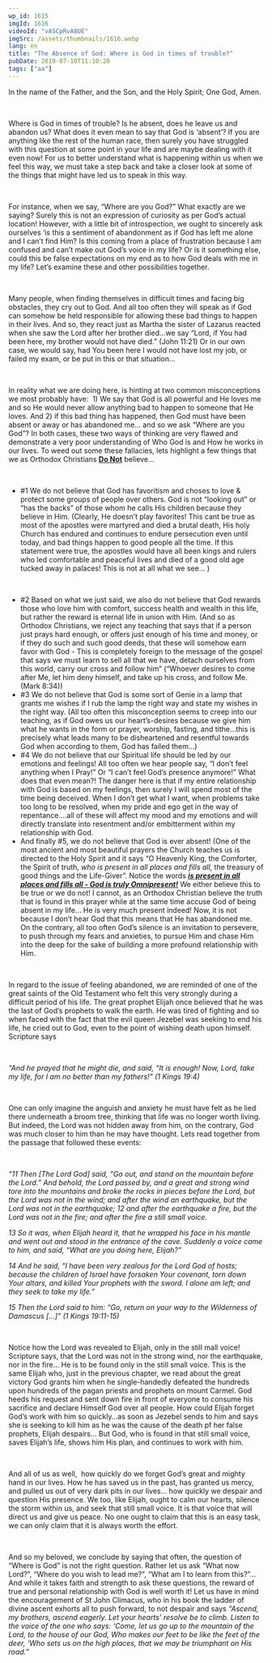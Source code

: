 ```yaml
---
wp_id: 1615
imgId: 1616
videoId: "vASCpRvA8UE"
imgSrc: /assets/thumbnails/1616.webp
lang: en
title: "The Absence of God: Where is God in times of trouble?"
pubDate: 2019-07-10T11:10:20
tags: ["aa"]
---
```


<p>In the name of the Father, and the Son, and the Holy Spirit; One God, Amen.</p>
<p>&nbsp;</p>
<p>Where is God in times of trouble? Is he absent, does he leave us and abandon us? What does it even mean to say that God is ‘absent’? If you are anything like the rest of the human race, then surely you have struggled with this question at some point in your life and are maybe dealing with it even now! For us to better understand what is happening within us when we feel this way, we must take a step back and take a closer look at some of the things that might have led us to speak in this way.</p>
<p>&nbsp;</p>
<p>For instance, when we say, “Where are you God?” What exactly are we saying? Surely this is not an expression of curiosity as per God’s actual location! However, with a little bit of introspection, we ought to sincerely ask ourselves ‘is this a sentiment of abandonment as if God has left me alone and I can’t find Him? Is this coming from a place of frustration because I am confused and can’t make out God’s voice in my life? Or is it something else, could this be false expectations on my end as to how God deals with me in my life? Let’s examine these and other possibilities together.</p>
<p>&nbsp;</p>
<p>Many people, when finding themselves in difficult times and facing big obstacles, they cry out to God. And all too often they will speak as if God can somehow be held responsible for allowing these bad things to happen in their lives. And so, they react just as Martha the sister of Lazarus reacted when she saw the Lord after her brother died…we say “Lord, if You had been here, my brother would not have died.” (John 11:21) Or in our own case, we would say, had You been here I would not have lost my job, or failed my exam, or be put in this or that situation…</p>
<p>&nbsp;</p>
<p>In reality what we are doing here, is hinting at two common misconceptions we most probably have:  1) We say that God is all powerful and He loves me and so He would never allow anything bad to happen to someone that He loves. And 2) if this bad thing has happened, then God must have been absent or away or has abandoned me… and so we ask “Where are you God”? In both cases, these two ways of thinking are very flawed and demonstrate a very poor understanding of Who God is and How he works in our lives. To weed out some these fallacies, lets highlight a few things that we as Orthodox Christians <strong><u>Do Not</u></strong> believe…</p>
<p>&nbsp;</p>
<ul>
<li>#1 We do not believe that God has favoritism and choses to love &amp; protect some groups of people over others. God is not “looking out” or “has the backs” of those whom he calls His children because they believe in Him. (Clearly, He doesn’t play favorites! This cant be true as most of the apostles were martyred and died a brutal death, His holy Church has endured and continues to endure persecution even until today, and bad things happen to good people all the time. If this statement were true, the apostles would have all been kings and rulers who led comfortable and peaceful lives and died of a good old age tucked away in palaces! This is not at all what we see… )</li>
</ul>
<p>&nbsp;</p>
<ul>
<li>#2 Based on what we just said, we also do not believe that God rewards those who love him with comfort, success health and wealth in this life, but rather the reward is eternal life in union with Him. (And so as Orthodox Christians, we reject any teaching that says that if a person just prays hard enough, or offers just enough of his time and money, or if they do such and such good deeds, that these will somehow earn favor with God - This is completely foreign to the message of the gospel that says we must learn to sell all that we have, detach ourselves from this world, carry our cross and follow him” (“Whoever desires to come after Me, let him deny himself, and take up his cross, and follow Me. (Mark 8:34))</li>
<li>#3 We do not believe that God is some sort of Genie in a lamp that grants me wishes if I rub the lamp the right way and state my wishes in the right way. (All too often this misconception seems to creep into our teaching, as if God owes us our heart’s-desires because we give him what he wants in the form or prayer, worship, fasting, and tithe…this is precisely what leads many to be disheartened and resentful towards God when according to them, God has failed them…)</li>
<li>#4 We do not believe that our Spiritual life should be led by our emotions and feelings! All too often we hear people say, “I don’t feel anything when I Pray!” Or “I can’t feel God’s presence anymore!” What does that even mean?! The danger here is that if my entire relationship with God is based on my feelings, then surely I will spend most of the time being deceived. When I don’t get what I want, when problems take too long to be resolved, when my pride and ego get in the way of repentance….all of these will affect my mood and my emotions and will directly translate into resentment and/or embitterment within my relationship with God.</li>
<li>And finally #5, we do not believe that God is ever absent! (One of the most ancient and most beautiful prayers the Church teaches us is directed to the Holy Spirit and it says “O Heavenly King, the Comforter, the Spirit of truth, <em>who is present in all places and fills all</em>, the treasury of good things and the Life-Giver”. Notice the words <strong><em><u>is present in all places and fills all - God is truly Omnipresent!</u></em></strong> We either believe this to be true or we do not! I cannot, as an Orthodox Christian believe the truth that is found in this prayer while at the same time accuse God of being absent in my life… He is very much present indeed! Now, it is not because I don’t hear God that this means that He has abandoned me. On the contrary, all too often God’s silence is an invitation to persevere, to push through my fears and anxieties, to pursue Him and chase Him into the deep for the sake of building a more profound relationship with Him.</li>
</ul>
<p>&nbsp;</p>
<p>In regard to the issue of feeling abandoned, we are reminded of one of the great saints of the Old Testament who felt this very strongly during a difficult period of his life. The great prophet Elijah once believed that he was the last of God’s prophets to walk the earth. He was tired of fighting and so when faced with the fact that the evil queen Jezebel was seeking to end his life, he cried out to God, even to the point of wishing death upon himself. Scripture says</p>
<p><em> </em></p>
<p><em>“And he prayed that he might die, and said, “It is enough! Now, Lord, take my life, for I am no better than my fathers!” (1 Kings 19:4)</em></p>
<p>&nbsp;</p>
<p>One can only imagine the anguish and anxiety he must have felt as he lied there underneath a broom tree, thinking that life was no longer worth living. But indeed, the Lord was not hidden away from him, on the contrary, God was much closer to him than he may have thought. Lets read together from the passage that followed these events:</p>
<p>&nbsp;</p>
<p><em>“11 Then [The Lord God] said, “Go out, and stand on the mountain before the Lord.” And behold, the Lord passed by, and a great and strong wind tore into the mountains and broke the rocks in pieces before the Lord, but the Lord was not in the wind; and after the wind an earthquake, but the Lord was not in the earthquake; 12 and after the earthquake a fire, but the Lord was not in the fire; and after the fire a still small voice.</em></p>
<p><em>13 So it was, when Elijah heard it, that he wrapped his face in his mantle and went out and stood in the entrance of the cave. Suddenly a voice came to him, and said, “What are you doing here, Elijah?”</em></p>
<p><em>14 And he said, “I have been very zealous for the Lord God of hosts; because the children of Israel have forsaken Your covenant, torn down Your altars, and killed Your prophets with the sword. I alone am left; and they seek to take my life.”</em></p>
<p><em>15 Then the Lord said to him: “Go, return on your way to the Wilderness of Damascus […]” (1 Kings 19:11-15) </em></p>
<p>&nbsp;</p>
<p>Notice how the Lord was revealed to Elijah, only in the still mall voice! Scripture says, that the Lord was not in the strong wind, nor the earthquake, nor in the fire… He is to be found only in the still small voice. This is the same Elijah who, just in the previous chapter, we read about the great victory God grants him when he single-handedly defeated the hundreds upon hundreds of the pagan priests and prophets on mount Carmel. God heeds his request and sent down fire in front of everyone to consume his sacrifice and declare Himself God over all people. How could Elijah forget God’s work with him so quickly…as soon as Jezebel sends to him and says she is seeking to kill him as he was the cause of the death pf her false prophets, Elijah despairs… But God, who is found in that still small voice, saves Elijah’s life, shows him His plan, and continues to work with him.</p>
<p>&nbsp;</p>
<p>And all of us as well,  how quickly do we forget God’s great and mighty hand in our lives. How he has saved us in the past, has granted us mercy, and pulled us out of very dark pits in our lives… how quickly we despair and question His presence. We too, like Elijah, ought to calm our hearts, silence the storm within us, and seek that still small voice. It is that voice that will direct us and give us peace. No one ought to claim that this is an easy task, we can only claim that it is always worth the effort.</p>
<p>&nbsp;</p>
<p>And so my beloved, we conclude by saying that often, the question of “Where is God” is not the right question. Rather let us ask “What now Lord?”, “Where do you wish to lead me?”, “What am I to learn from this?”… And while it takes faith and strength to ask these questions, the reward of true and personal relationship with God is well worth it! Let us have in mind the encouragement of St John Climacus, who in his book the ladder of divine ascent exhorts all to push forward, to not despair and says <em>“Ascend, my brothers, ascend eagerly. Let your hearts' resolve be to climb. Listen to the voice of the one who says: &#8216;Come, let us go up to the mountain of the Lord, to the house of our God, Who makes our feet to be like the feet of the deer, &#8216;Who sets us on the high places, that we may be triumphant on His road.”</em></p>
